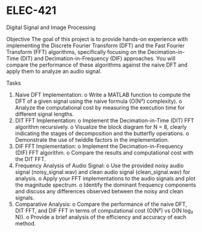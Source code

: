 # ELEC-421
Digital Signal and Image Processing

Objective
The goal of this project is to provide hands-on experience with implementing the Discrete Fourier Transform (DFT) and the Fast Fourier Transform (FFT) algorithms, specifically focusing on the Decimation-in-Time (DIT) and Decimation-in-Frequency (DIF) approaches. You will compare the performance of these algorithms against the naive DFT and apply them to analyze an audio signal.

Tasks
1. Naive DFT Implementation:
  o Write a MATLAB function to compute the DFT of a given signal using the naive formula (O(N²) complexity).
  o Analyze the computational cost by measuring the execution time for different signal lengths.
2. DIT FFT Implementation:
  o Implement the Decimation-in-Time (DIT) FFT algorithm recursively.
  o Visualize the block diagram for N = 8, clearly indicating the stages of decomposition and the butterfly operations.
  o Demonstrate the use of twiddle factors in the implementation.
3. DIF FFT Implementation:
  o Implement the Decimation-in-Frequency (DIF) FFT algorithm.
  o Compare the results and computational cost with the DIT FFT.
4. Frequency Analysis of Audio Signal:
  o Use the provided noisy audio signal (noisy_signal.wav) and clean audio signal (clean_signal.wav) for analysis.
  o Apply your FFT implementations to the audio signals and plot the magnitude spectrum.
  o Identify the dominant frequency components and discuss any differences observed between the noisy and clean signals.
5. Comparative Analysis:
  o Compare the performance of the naive DFT, DIT FFT, and DIF FFT in terms of computational cost (O(N²) vs O(N log₂ N)).
  o Provide a brief analysis of the efficiency and accuracy of each method.
